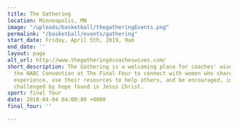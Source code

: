 ```yaml
---
title: The Gathering
location: Minneapolis, MN
image: "/uploads/basketball/thegatheringEvents.png"
permalink: "/basketball/events/gathering"
start_date: Friday, April 5th, 2019, 9am
end_date: ''
layout: page
alt_url: http://www.thegathering4coacheswives.com/
short_description: The Gathering is a welcoming place for coaches' wives attending
  the NABC Convention at The Final Four to connect with women who share their common
  experience, use their resources to help others, and be encouraged, inspired and
  challenged by hope found in Jesus Christ.
sport: final four
date: 2018-04-04 04:00:00 +0000
final_four: ''

---
```

